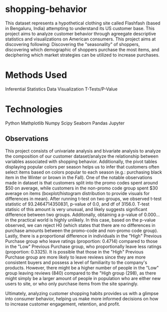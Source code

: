 # shopping-behavior

This dataset represents a hypothetical clothing site called Flashfash (based in Bengaluru, India) attempting to understand its US customer base. This project aims to analyze customer behavior through agreegate descriptive statistics and visualizations on American consumers. This project aims at discovering following: Discovering the "seasonality" of shoppers, discovering which demographic of shoppers purchase the most items, and deciphering which market strategies can be utilized to increase purchases. 

# Methods Used

Inferential Statistics
Data Visualization
T-Tests/P-Value

# Technologies

Python
Mathplotlib
Numpy
Scipy
Seaborn
Pandas
Jupyter

## Observations 

This project consists of univariate analysis and bivariate analysis to analyze the composition of our customer dataset/analyze the relationship between variables associated with shopping behavior. Additionally, the pivot tables displaying popular colors per season helps us to infer that customers often select items based on colors popular to each season (e.g.: purchasing black item in the Winter or brown in the Fall).  One of the notable observations made in dataset is that customers split into the promo codes spent around $50 on average, while customers in the non-promo code group spent $30 average on items (boxplot/histogram distribution to provide visuals for differences in mean). After running t-test on two groups, we observed t-test statistic of 93.2464714350831, p-value of 0.0, and df of 3156.0. T-test statisic of this amount is very unusual, and likely suggests significant difference between two groups. Additonally, obtaining a p-value of 0.000... in the practical world is highly unlikely. In this case, based on the p-value observed, we can reject H0 (which states that there are no differences in purchase amounts between the promo-code and non-promo code group). Lastly, there is a proportional difference in individuals in the "High" Previous Purchase group who leave ratings (proportion: 0.4714) compared to those in the "Low" Previous Purchase group, who proportionally leave less ratings (proportion: 0.3325). It is possible that those in the "High" Previous Purchase group are more likely to leave reviews since they are more consistent buyers and possess a level of familiarity to the company's products. However, there might be a higher number of people in the "Low" group leaving reviews (840) compared to the "High group (298), as there might simply be a larger amount of people in population who are either new users to site, or who only purchase items from the site sparingly. 

Ultimately, analyzing customer shopping habits provides us with a glimpse into consumer behavior, helping us make more informed decisions on how to increase customer engagement, retention, and profit.
